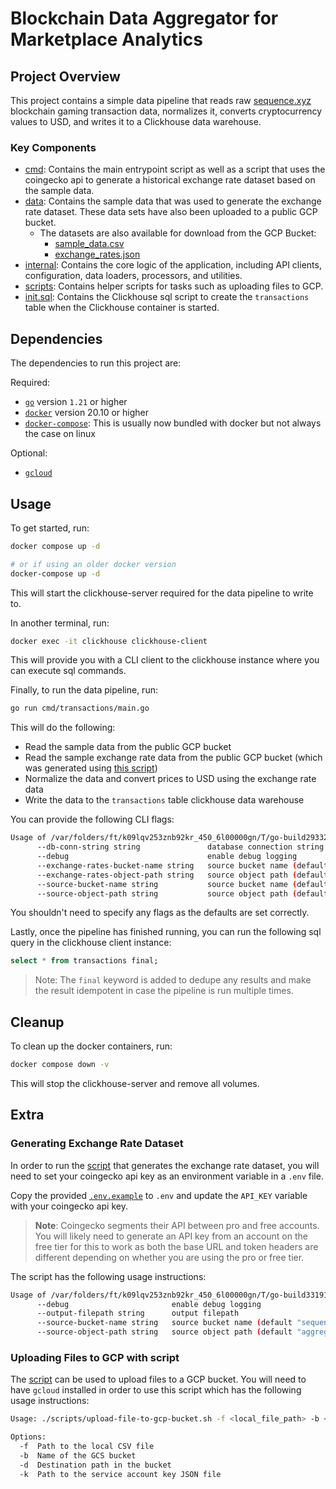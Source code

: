 # Blockchain Data Aggregator for Marketplace Analytics

## Project Overview

This project contains a simple data pipeline that reads raw [sequence.xyz](https://sequence.xyz/) blockchain gaming transaction data, normalizes it, converts cryptocurrency values to USD, and writes it to a Clickhouse data warehouse.

### Key Components

- [cmd](./cmd/): Contains the main entrypoint script as well as a script that uses the coingecko api to generate a historical exchange rate dataset based on the sample data.
- [data](./data/): Contains the sample data that was used to generate the exchange rate dataset. These data sets have also been uploaded to a public GCP bucket.
  - The datasets are also available for download from the GCP Bucket:
    - [sample_data.csv](https://storage.googleapis.com/sequence-blockchain-data-aggregator/aggregator-data/sample_data.csv)
    - [exchange_rates.json](https://storage.googleapis.com/sequence-blockchain-data-aggregator/coingecko-data/exchange_rates.json)
- [internal](./internal/): Contains the core logic of the application, including API clients, configuration, data loaders, processors, and utilities.
- [scripts](./scripts/): Contains helper scripts for tasks such as uploading files to GCP.
- [init.sql](./init.sql): Contains the Clickhouse sql script to create the `transactions` table when the Clickhouse container is started.

## Dependencies

The dependencies to run this project are:

Required:

- [`go`](https://go.dev/dl/) version `1.21` or higher
- [`docker`](https://docs.docker.com/get-docker/) version 20.10 or higher
- [`docker-compose`](https://docs.docker.com/compose/install/): This is usually now bundled with docker but not always the case on linux

Optional:

- [`gcloud`](https://cloud.google.com/sdk/docs/install)

## Usage

To get started, run:

```bash
docker compose up -d

# or if using an older docker version
docker-compose up -d
```

This will start the clickhouse-server required for the data pipeline to write to.

In another terminal, run:

```bash
docker exec -it clickhouse clickhouse-client
```

This will provide you with a CLI client to the clickhouse instance where you can execute sql commands.

Finally, to run the data pipeline, run:

```bash
go run cmd/transactions/main.go
```

This will do the following:

- Read the sample data from the public GCP bucket
- Read the sample exchange rate data from the public GCP bucket (which was generated using [this script](./cmd/coingecko/generate-historical-exchange-rates-data/main.go))
- Normalize the data and convert prices to USD using the exchange rate data
- Write the data to the `transactions` table clickhouse data warehouse

You can provide the following CLI flags:

```bash
Usage of /var/folders/ft/k09lqv253znb92kr_450_6l00000gn/T/go-build2933272138/b001/exe/main:
      --db-conn-string string               database connection string (default "clickhouse://default:password@localhost:9000/default")
      --debug                               enable debug logging
      --exchange-rates-bucket-name string   source bucket name (default "sequence-blockchain-data-aggregator")
      --exchange-rates-object-path string   source object path (default "coingecko-data/exchange_rates.json")
      --source-bucket-name string           source bucket name (default "sequence-blockchain-data-aggregator")
      --source-object-path string           source object path (default "aggregator-data/sample_data.csv")
```

You shouldn't need to specify any flags as the defaults are set correctly.

Lastly, once the pipeline has finished running, you can run the following sql query in the clickhouse client instance:

```sql
select * from transactions final;
```

> Note: The `final` keyword is added to dedupe any results and make the result idempotent in case the pipeline is run multiple times.

## Cleanup

To clean up the docker containers, run:

```bash
docker compose down -v
```

This will stop the clickhouse-server and remove all volumes.

## Extra

### Generating Exchange Rate Dataset

In order to run the [script](./cmd/coingecko/generate-historical-exchange-rates-data/main.go) that generates the exchange rate dataset, you will need to set your coingecko api key as an environment variable in a `.env` file.

Copy the provided [`.env.example`](./.env.example) to `.env` and update the `API_KEY` variable with your coingecko api key.

> **Note**: Coingecko segments their API between pro and free accounts. You will likely need to generate an API key from an account on the free tier for this to work as both the base URL and token headers are different depending on whether you are using the pro or free tier.

The script has the following usage instructions:

```bash
Usage of /var/folders/ft/k09lqv253znb92kr_450_6l00000gn/T/go-build3319112825/b001/exe/main:
      --debug                       enable debug logging
      --output-filepath string      output filepath
      --source-bucket-name string   source bucket name (default "sequence-blockchain-data-aggregator")
      --source-object-path string   source object path (default "aggregator-data/sample_data.csv")
```

### Uploading Files to GCP with script

The [script](./scripts/upload_file_to_gcp.go) can be used to upload files to a GCP bucket. You will need to have `gcloud` installed in order to use this script which has the following usage instructions:

```bash
Usage: ./scripts/upload-file-to-gcp-bucket.sh -f <local_file_path> -b <bucket_name> -d <destination_path> -k <service_account_key_path>

Options:
  -f  Path to the local CSV file
  -b  Name of the GCS bucket
  -d  Destination path in the bucket
  -k  Path to the service account key JSON file
```
